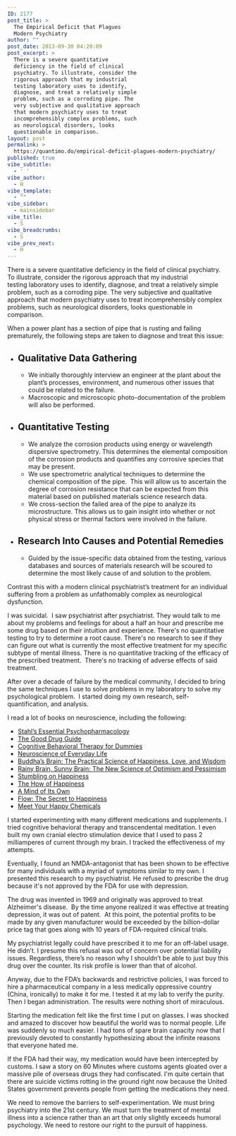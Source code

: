 ```yaml
---
ID: 2177
post_title: >
  The Empirical Deficit that Plagues
  Modern Psychiatry
author: ""
post_date: 2013-09-30 04:20:09
post_excerpt: >
  There is a severe quantitative
  deficiency in the field of clinical
  psychiatry. To illustrate, consider the
  rigorous approach that my industrial
  testing laboratory uses to identify,
  diagnose, and treat a relatively simple
  problem, such as a corroding pipe. The
  very subjective and qualitative approach
  that modern psychiatry uses to treat
  incomprehensibly complex problems, such
  as neurological disorders, looks
  questionable in comparison.
layout: post
permalink: >
  https://quantimo.do/empirical-deficit-plagues-modern-psychiatry/
published: true
vibe_subtitle:
  - ' '
vibe_author:
  - H
vibe_template:
  - ""
vibe_sidebar:
  - mainsidebar
vibe_title:
  - S
vibe_breadcrumbs:
  - S
vibe_prev_next:
  - H
---
```

<style><!--
#respond{
display:none;
}
#breadcrumbs{
display:none;
}
#content article.post .meta{display:none}
article.post header img{display:none}
#content article.post header{margin-top:-50px}
--></style>
<p dir="ltr">There is a severe quantitative deficiency in the field of clinical psychiatry. To illustrate, consider the rigorous approach that my industrial testing laboratory uses to identify, diagnose, and treat a relatively simple problem, such as a corroding pipe. The very subjective and qualitative approach that modern psychiatry uses to treat incomprehensibly complex problems, such as neurological disorders, looks questionable in comparison.</p>
When a power plant has a section of pipe that is rusting and failing prematurely, the following steps are taken to diagnose and treat this issue:
<ul>
	<li>
<h2>Qualitative Data Gathering</h2>
</li>
</ul>
<ol>
<ul>
	<li>We initially thoroughly interview an engineer at the plant about the plant’s processes, environment, and numerous other issues that could be related to the failure.</li>
	<li>Macroscopic and microscopic photo-documentation of the problem will also be performed.</li>
</ul>
</ol>
<ul>
	<li>
<h2>Quantitative Testing</h2>
<ul>
	<li>We analyze the corrosion products using energy or wavelength dispersive spectrometry. This determines the elemental composition of the corrosion products and quantifies any corrosive species that may be present.</li>
	<li>We use spectrometric analytical techniques to determine the chemical composition of the pipe.  This will allow us to ascertain the degree of corrosion resistance that can be expected from this material based on published materials science research data.</li>
	<li>We cross-section the failed area of the pipe to analyze its microstructure. This allows us to gain insight into whether or not physical stress or thermal factors were involved in the failure.</li>
</ul>
</li>
</ul>
<ul>
	<li>
<h2>Research Into Causes and Potential Remedies</h2>
<ul>
	<li>Guided by the issue-specific data obtained from the testing, various databases and sources of materials research will be scoured to determine the most likely cause of and solution to the problem.</li>
</ul>
</li>
</ul>
Contrast this with a modern clinical psychiatrist’s treatment for an individual suffering from a problem as unfathomably complex as neurological dysfunction.

I was suicidal.  I saw psychiatrist after psychiatrist. They would talk to me about my problems and feelings for about a half an hour and prescribe me some drug based on their intuition and experience. There's no quantitative testing to try to determine a root cause. There's no research to see if they can figure out what is currently the most effective treatment for my specific subtype of mental illness. There is no quantitative tracking of the efficacy of the prescribed treatment.  There's no tracking of adverse effects of said treatment.

After over a decade of failure by the medical community, I decided to bring the same techniques I use to solve problems in my laboratory to solve my psychological problem.  I started doing my own research, self-quantification, and analysis.

I read a lot of books on neuroscience, including the following:
<ul>
	<li><a href="https://www.amazon.com/gp/product/1107686466/ref=as_li_qf_sp_asin_tl?ie=UTF8&amp;camp=1789&amp;creative=9325&amp;creativeASIN=1107686466&amp;linkCode=as2&amp;tag=quant08-20">Stahl’s Essential Psychopharmacology</a></li>
	<li><a href="https://www.biopsychiatry.com">The Good Drug Guide</a></li>
	<li><a href="https://www.amazon.com/gp/product/0470665416/ref=as_li_qf_sp_asin_tl?ie=UTF8&amp;camp=1789&amp;creative=9325&amp;creativeASIN=0470665416&amp;linkCode=as2&amp;tag=quant08-20">Cognitive Behavioral Therapy for Dummies</a></li>
	<li><a href="https://www.amazon.com/gp/product/1598036971/ref=as_li_qf_sp_asin_tl?ie=UTF8&amp;camp=1789&amp;creative=9325&amp;creativeASIN=1598036971&amp;linkCode=as2&amp;tag=quant08-20">Neuroscience of Everyday Life</a></li>
	<li><a href="https://www.amazon.com/gp/product/1572246952/ref=as_li_qf_sp_asin_tl?ie=UTF8&amp;camp=1789&amp;creative=9325&amp;creativeASIN=1572246952&amp;linkCode=as2&amp;tag=quant08-20">Buddha’s Brain: The Practical Science of Happiness, Love, and Wisdom</a></li>
	<li><a href="https://www.amazon.com/gp/product/B00GOHHDQ2/ref=as_li_qf_sp_asin_il?ie=UTF8&amp;camp=1789&amp;creative=9325&amp;creativeASIN=B00GOHHDQ2&amp;linkCode=as2&amp;tag=quant08-20">Rainy Brain, Sunny Brain: The New Science of Optimism and Pessimism</a></li>
	<li><a href="https://paltip.com/quantimodo/!36l4n">Stumbling on Happiness</a></li>
	<li><a href="https://www.amazon.com/gp/product/0143114956/ref=as_li_qf_sp_asin_tl?ie=UTF8&amp;camp=1789&amp;creative=9325&amp;creativeASIN=0143114956&amp;linkCode=as2&amp;tag=quant08-20">The How of Happiness</a></li>
	<li><a href="https://www.amazon.com/gp/product/0393331636/ref=as_li_qf_sp_asin_tl?ie=UTF8&amp;camp=1789&amp;creative=9325&amp;creativeASIN=0393331636&amp;linkCode=as2&amp;tag=quant08-20">A Mind of Its Own</a></li>
	<li><a href="https://www.amazon.com/gp/product/0061339202/ref=as_li_qf_sp_asin_tl?ie=UTF8&amp;camp=1789&amp;creative=9325&amp;creativeASIN=0061339202&amp;linkCode=as2&amp;tag=quant08-20">Flow: The Secret to Happiness</a></li>
	<li><a href="https://www.amazon.com/gp/product/1463790929/ref=as_li_qf_sp_asin_tl?ie=UTF8&amp;camp=1789&amp;creative=9325&amp;creativeASIN=1463790929&amp;linkCode=as2&amp;tag=quant08-20" target="_blank">Meet Your Happy Chemicals</a></li>
</ul>
I started experimenting with many different medications and supplements. I tried cognitive behavioral therapy and transcendental meditation. I even built my own cranial electro stimulation device that I used to pass 2 milliamperes of current through my brain. I tracked the effectiveness of my attempts.
<p dir="ltr">Eventually, I found an NMDA-antagonist that has been shown to be effective for many individuals with a myriad of symptoms similar to my own. I presented this research to my psychiatrist. He refused to prescribe the drug because it's not approved by the FDA for use with depression.</p>
<p dir="ltr">The drug was invented in 1969 and originally was approved to treat Alzheimer's disease.  By the time anyone realized it was effective at treating depression, it was out of patent.  At this point, the potential profits to be made by any given manufacturer would be exceeded by the billion-dollar price tag that goes along with 10 years of FDA-required clinical trials.</p>
<p dir="ltr">My psychiatrist legally could have prescribed it to me for an off-label usage. He didn’t. I presume this refusal was out of concern over potential liability issues. Regardless, there’s no reason why I shouldn’t be able to just buy this drug over the counter. Its risk profile is lower than that of alcohol.</p>
<p dir="ltr">Anyway, due to the FDA’s backwards and restrictive policies, I was forced to hire a pharmaceutical company in a less medically oppressive country (China, ironically) to make it for me. I tested it at my lab to verify the purity. Then I began administration. The results were nothing short of miraculous.</p>
<p dir="ltr">Starting the medication felt like the first time I put on glasses. I was shocked and amazed to discover how beautiful the world was to normal people. Life was suddenly so much easier. I had tons of spare brain capacity now that I previously devoted to constantly hypothesizing about the infinite reasons that everyone hated me.</p>
<p dir="ltr">If the FDA had their way, my medication would have been intercepted by customs. I saw a story on 60 Minutes where customs agents gloated over a massive pile of overseas drugs they had confiscated. I'm quite certain that there are suicide victims rotting in the ground right now because the United States government prevents people from getting the medications they need.</p>
<p dir="ltr">We need to remove the barriers to self-experimentation. We must bring psychiatry into the 21st century. We must turn the treatment of mental illness into a science rather than an art that only slightly exceeds humoral psychology. We need to restore our right to the pursuit of happiness.</p>